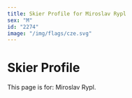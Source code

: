 ```yaml
---
title: Skier Profile for Miroslav Rypl
sex: "M"
id: "2274"
image: "/img/flags/cze.svg" 
---
```


# Skier Profile

This page is for: Miroslav Rypl.
    